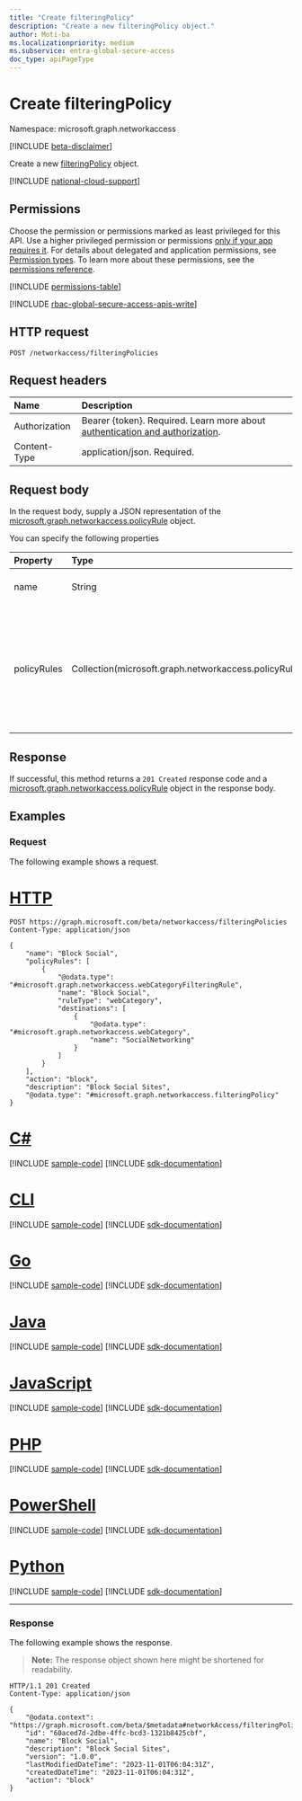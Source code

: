 ```yaml
---
title: "Create filteringPolicy"
description: "Create a new filteringPolicy object."
author: Moti-ba
ms.localizationpriority: medium
ms.subservice: entra-global-secure-access
doc_type: apiPageType
---
```


# Create filteringPolicy
Namespace: microsoft.graph.networkaccess

[!INCLUDE [beta-disclaimer](../../includes/beta-disclaimer.md)]

Create a new [filteringPolicy](../resources/networkaccess-filteringpolicy.md) object. 

[!INCLUDE [national-cloud-support](../../includes/global-only.md)]

## Permissions
Choose the permission or permissions marked as least privileged for this API. Use a higher privileged permission or permissions [only if your app requires it](/graph/permissions-overview#best-practices-for-using-microsoft-graph-permissions). For details about delegated and application permissions, see [Permission types](/graph/permissions-overview#permission-types). To learn more about these permissions, see the [permissions reference](/graph/permissions-reference).

<!-- { "blockType": "permissions", "name": "networkaccess_filteringpolicy_post_policyrules" } -->
[!INCLUDE [permissions-table](../includes/permissions/networkaccess-filteringpolicy-post-policyrules-permissions.md)]

[!INCLUDE [rbac-global-secure-access-apis-write](../includes/rbac-for-apis/rbac-global-secure-access-apis-write.md)]

## HTTP request

<!-- {
  "blockType": "ignored"
}
-->
``` http
POST /networkaccess/filteringPolicies

```

## Request headers
|Name|Description|
|:---|:---|
|Authorization|Bearer {token}. Required. Learn more about [authentication and authorization](/graph/auth/auth-concepts).|
|Content-Type|application/json. Required.|

## Request body
In the request body, supply a JSON representation of the [microsoft.graph.networkaccess.policyRule](../resources/networkaccess-policyrule.md) object.

You can specify the following properties

|Property|Type|Description|
|:---|:---|:---|
|name|String|Display Name. Required.|
|policyRules|Collection(microsoft.graph.networkaccess.policyRule)|policyRules maintains the definition of the policy ruleset that makes up the core definition of a policy. Required.|

## Response

If successful, this method returns a `201 Created` response code and a [microsoft.graph.networkaccess.policyRule](../resources/networkaccess-policyrule.md) object in the response body.

## Examples

### Request
The following example shows a request.
# [HTTP](#tab/http)
<!-- {
  "blockType": "request",
  "name": "create_policyrule_from_"
}
-->
``` http
POST https://graph.microsoft.com/beta/networkaccess/filteringPolicies
Content-Type: application/json

{
    "name": "Block Social",
    "policyRules": [
        {
            "@odata.type": "#microsoft.graph.networkaccess.webCategoryFilteringRule",
            "name": "Block Social",
            "ruleType": "webCategory",
            "destinations": [
                {
                    "@odata.type": "#microsoft.graph.networkaccess.webCategory",
                    "name": "SocialNetworking"
                }
            ]
        }
    ],
    "action": "block",
    "description": "Block Social Sites",
    "@odata.type": "#microsoft.graph.networkaccess.filteringPolicy"
}
```

# [C#](#tab/csharp)
[!INCLUDE [sample-code](../includes/snippets/csharp/create-policyrule-from--csharp-snippets.md)]
[!INCLUDE [sdk-documentation](../includes/snippets/snippets-sdk-documentation-link.md)]

# [CLI](#tab/cli)
[!INCLUDE [sample-code](../includes/snippets/cli/create-policyrule-from--cli-snippets.md)]
[!INCLUDE [sdk-documentation](../includes/snippets/snippets-sdk-documentation-link.md)]

# [Go](#tab/go)
[!INCLUDE [sample-code](../includes/snippets/go/create-policyrule-from--go-snippets.md)]
[!INCLUDE [sdk-documentation](../includes/snippets/snippets-sdk-documentation-link.md)]

# [Java](#tab/java)
[!INCLUDE [sample-code](../includes/snippets/java/create-policyrule-from--java-snippets.md)]
[!INCLUDE [sdk-documentation](../includes/snippets/snippets-sdk-documentation-link.md)]

# [JavaScript](#tab/javascript)
[!INCLUDE [sample-code](../includes/snippets/javascript/create-policyrule-from--javascript-snippets.md)]
[!INCLUDE [sdk-documentation](../includes/snippets/snippets-sdk-documentation-link.md)]

# [PHP](#tab/php)
[!INCLUDE [sample-code](../includes/snippets/php/create-policyrule-from--php-snippets.md)]
[!INCLUDE [sdk-documentation](../includes/snippets/snippets-sdk-documentation-link.md)]

# [PowerShell](#tab/powershell)
[!INCLUDE [sample-code](../includes/snippets/powershell/create-policyrule-from--powershell-snippets.md)]
[!INCLUDE [sdk-documentation](../includes/snippets/snippets-sdk-documentation-link.md)]

# [Python](#tab/python)
[!INCLUDE [sample-code](../includes/snippets/python/create-policyrule-from--python-snippets.md)]
[!INCLUDE [sdk-documentation](../includes/snippets/snippets-sdk-documentation-link.md)]

---

### Response
The following example shows the response.
>**Note:** The response object shown here might be shortened for readability.
<!-- {
  "blockType": "response",
  "truncated": true,
  "@odata.type": "microsoft.graph.networkaccess.filteringPolicy"
}
-->
``` http
HTTP/1.1 201 Created
Content-Type: application/json

{
    "@odata.context": "https://graph.microsoft.com/beta/$metadata#networkAccess/filteringPolicies/$entity",
    "id": "60aced7d-2dbe-4ffc-bcd3-1321b8425cbf",
    "name": "Block Social",
    "description": "Block Social Sites",
    "version": "1.0.0",
    "lastModifiedDateTime": "2023-11-01T06:04:31Z",
    "createdDateTime": "2023-11-01T06:04:31Z",
    "action": "block"
}
```

